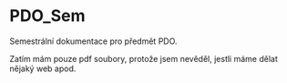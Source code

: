 # PDO_Sem
Semestrální dokumentace pro předmět PDO.

Zatím mám pouze pdf soubory, protože jsem nevěděl, jestli máme dělat nějaký web apod.
